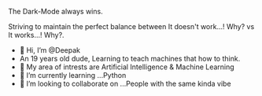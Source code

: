  The Dark-Mode always wins.

Striving to maintain the perfect balance between It doesn't work...! Why? vs It works...! Why?. 


- 👋 Hi, I’m @Deepak
- An 19 years old dude, Learning to teach machines that how to think.
- 👀 My area of intrests are Artificial Intelligence & Machine Learning
- 🌱 I’m currently learning ...Python
- 💞️ I’m looking to collaborate on ...People with the same kinda vibe

<!---
Deepakps2004/Deepakps2004 is a ✨ special ✨ repository because its `README.md` (this file) appears on your GitHub profile.
You can click the Preview link to take a look at your changes.
--->
